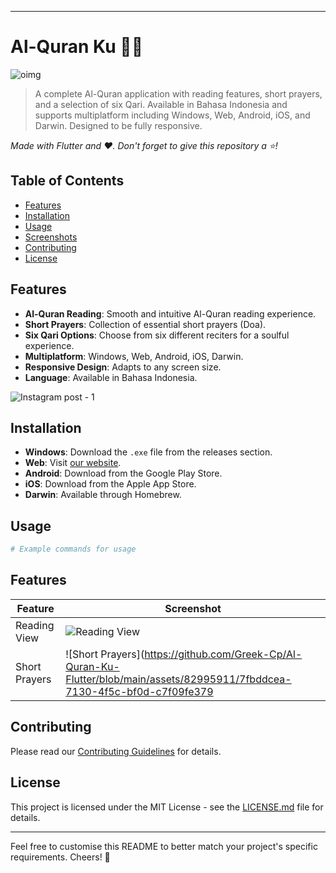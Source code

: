 

---

# Al-Quran Ku 📖🕌

![oimg](https://github.com/Greek-Cp/Al-Quran-Ku-Flutter/assets/82995911/55689766-0369-4a3e-990c-35b31db75c51)


> A complete Al-Quran application with reading features, short prayers, and a selection of six Qari. Available in Bahasa Indonesia and supports multiplatform including Windows, Web, Android, iOS, and Darwin. Designed to be fully responsive.

_Made with Flutter and ❤️. Don't forget to give this repository a ⭐!_

## Table of Contents

- [Features](#features)
- [Installation](#installation)
- [Usage](#usage)
- [Screenshots](#screenshots)
- [Contributing](#contributing)
- [License](#license)

## Features

- **Al-Quran Reading**: Smooth and intuitive Al-Quran reading experience.
- **Short Prayers**: Collection of essential short prayers (Doa).
- **Six Qari Options**: Choose from six different reciters for a soulful experience.
- **Multiplatform**: Windows, Web, Android, iOS, Darwin.
- **Responsive Design**: Adapts to any screen size.
- **Language**: Available in Bahasa Indonesia.

![Instagram post - 1](https://github.com/Greek-Cp/Al-Quran-Ku-Flutter/assets/82995911/b107ae40-3835-4a8b-8860-9613dbc1863c)

## Installation

- **Windows**: Download the `.exe` file from the releases section.
- **Web**: Visit [our website](https://your-website.com).
- **Android**: Download from the Google Play Store.
- **iOS**: Download from the Apple App Store.
- **Darwin**: Available through Homebrew.

## Usage

```bash
# Example commands for usage
```

## Features

| Feature        | Screenshot   |
| -------------- | ------------ |
| Reading View   | ![Reading View](https://github.com/Greek-Cp/Al-Quran-Ku-Flutter/blob/main/assets/82995911/b41e361a-e099-4dc8-8fc4-3ee8cfbe4c52.jpg)  |
| Short Prayers  | ![Short Prayers](https://github.com/Greek-Cp/Al-Quran-Ku-Flutter/blob/main/assets/82995911/7fbddcea-7130-4f5c-bf0d-c7f09fe379



## Contributing

Please read our [Contributing Guidelines](CONTRIBUTING.md) for details.

## License

This project is licensed under the MIT License - see the [LICENSE.md](LICENSE.md) file for details.

---

Feel free to customise this README to better match your project's specific requirements. Cheers! 🎉
